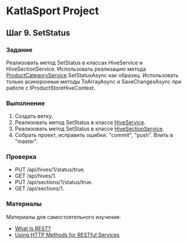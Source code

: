 # KatlaSport Project

## Шаг 9. SetStatus

### Задание

Реализовать метод SetStatus в классах HiveService и HiveSectionService. Использовать реализацию метода [ProductCategoryService](../KatlaSport.Services/ProductManagement/ProductCategoryService.cs).SetStatusAsync как образец. Использовать только асинхронные методы ToArrayAsync и SaveChangesAsync при работе с IProductStoreHiveContext.

### Выполнение

1. Создать ветку.
2. Реализовать метод SetStatus в классе [HiveService](../KatlaSport.Services/HiveManagement/HiveService.cs).
3. Реализовать метод SetStatus в классе [HiveSectionService](../KatlaSport.Services/HiveManagement/HiveSectionService.cs).
4. Собрать проект, исправить ошибки. "commit", "push". Влить в "master".

### Проверка

* PUT /api/hives/1/status/true.
* GET /api/hives/1.
* PUT /api/sections/1/status/true.
* GET /api/sections/1.

### Материалы

Материалы для самостоятельного изучения:
* [What Is REST?](http://www.restapitutorial.com/lessons/whatisrest.html)
* [Using HTTP Methods for RESTful Services](http://www.restapitutorial.com/lessons/httpmethods.html)
